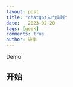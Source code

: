 ```yaml
---
layout: post
title: "chatgpt入门实践"
date:   2023-02-20
tags: [geek]
comments: true
author: 诗半
---
```


Demo

<!-- more -->

## 开始